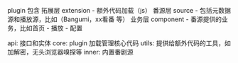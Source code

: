 plugin 包含
    拓展层 extension - 额外代码加载（js）
    番源层 source - 包括元数据源和播放源，比如（Bangumi，xx看番 等）
    业务层 component - 番源提供的业务，比如首页 - 播放 - 配置

api: 接口和实体
core: plugin 加载管理核心代码
utils: 提供给额外代码的工具，如加解密，无头浏览器嗅探等
inner: 内置番剧源